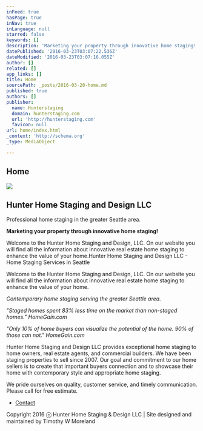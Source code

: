 ```yaml
---
inFeed: true
hasPage: true
inNav: true
inLanguage: null
starred: false
keywords: []
description: 'Marketing your property through innovative home staging!'
datePublished: '2016-03-23T03:07:22.536Z'
dateModified: '2016-03-23T03:07:16.055Z'
author: []
related: []
app_links: []
title: Home
sourcePath: _posts/2016-03-20-home.md
published: true
authors: []
publisher:
  name: Hunterstaging
  domain: hunterstaging.com
  url: 'http://hunterstaging.com'
  favicon: null
url: home/index.html
_context: 'http://schema.org'
_type: MediaObject

---
```

## Home
![](https://the-grid-user-content.s3-us-west-2.amazonaws.com/406a13e5-fe7a-4776-a20c-82fafa00ec44.jpg)

## Hunter Home Staging and Design LLC

Professional home staging in the greater Seattle area.

**Marketing your property through innovative home staging!**

Welcome to the Hunter Home Staging and Design, LLC. On our website you will find all the information about innovative real estate home staging to enhance the value of your home.Hunter Home Staging and Design LLC - Home Staging Services in Seattle

Welcome to the Hunter Home Staging and Design, LLC. On our website you will find all the information about innovative real estate home staging to enhance the value of your home.

_Contemporary home staging serving the greater Seattle area._

_"Staged homes spent 83% less time on the market than non-staged homes." HomeGain.com_

_"Only 10% of home buyers can visualize the potential of the home. 90% of those can not." HomeGain.com_

Hunter Home Staging and Design LLC provides exceptional home staging to home owners, real estate agents, and commercial builders. We have been staging properties to sell since 2007\. Our goal and commitment to our home sellers is to create that important buyers connection and to showcase their home with contemporary style and appropriate home staging.

We pride ourselves on quality, customer service, and timely communication. Please call for free estimate. 

* [Contact][0]

Copyright 2016 ⓒ Hunter Home Staging & Design LLC | Site designed and maintained by Timothy W Moreland

[0]: https://thegrid.ai/hunterhomestaging/contact/